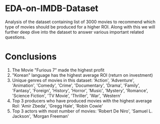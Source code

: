 # EDA-on-IMDB-Dataset
Analysis of the dataset containing list of 3000 movies to recommend which type of movies should be produced for a higher ROI. Along with this we will further deep dive into the dataset to answer various important related questions.
# Conclusions
1. The Movie "Furious 7" made the highest profit
2. "Korean" language has the highest average ROI (return on investment)
3. Unique genres of movies in this dataset: 'Action', 'Adventure', 'Animation', 'Comedy', 'Crime', 'Documentary', 'Drama', 'Family', 'Fantasy', 'Foreign', 'History', 'Horror', 'Music', 'Mystery', 'Romance', 'Science Fiction', 'TV Movie', 'Thriller', 'War', 'Western'
4. Top 3 producers who have produced movies with the highest average RoI: 'Amir Zbeda', 'Gregg Hale', 'Robin Cowie'
5. Top 3 actors with most number of movies: 'Robert De Niro', 'Samuel L. Jackson', 'Morgan Freeman'
